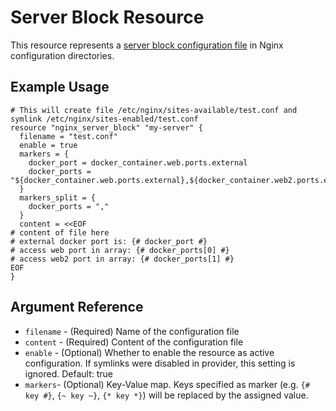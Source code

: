 # Server Block Resource

This resource represents a [server block configuration file](https://www.nginx.com/resources/wiki/start/topics/examples/server_blocks/) in Nginx configuration directories.

## Example Usage

```hcl
# This will create file /etc/nginx/sites-available/test.conf and symlink /etc/nginx/sites-enabled/test.conf
resource "nginx_server_block" "my-server" {
  filename = "test.conf"
  enable = true
  markers = {
    docker_port = docker_container.web.ports.external
    docker_ports = "${docker_container.web.ports.external},${docker_container.web2.ports.external}"
  }
  markers_split = {
    docker_ports = ","
  }
  content = <<EOF
# content of file here
# external docker port is: {# docker_port #}
# access web port in array: {# docker_ports[0] #}
# access web2 port in array: {# docker_ports[1] #}
EOF
}
```

## Argument Reference

* `filename` - (Required) Name of the configuration file
* `content` - (Required) Content of the configuration file
* `enable` - (Optional) Whether to enable the resource as active configuration. If symlinks were disabled in provider, this setting is ignored. Default: true
* `markers`- (Optional) Key-Value map. Keys specified as marker (e.g. `{# key #}`, `{~ key ~}`, `{* key *}`) will be replaced by the assigned value.